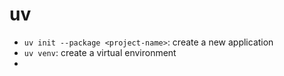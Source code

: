 # uv

* `uv init --package <project-name>`: create a new application
* `uv venv`: create a virtual environment
* 